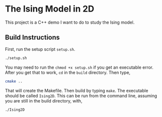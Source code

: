 # The Ising Model in 2D

This project is a C++ demo I want to do to study the Ising model.

## Build Instructions

First, run the setup script `setup.sh`.

```bash
./setup.sh
```

You may need to run the `chmod +x setup.sh` if you get an executable error. After you get that to work, `cd` in the `build` directory. Then type,

```bash
cmake ..
```

That will create the Makefile. Then build by typing `make`. The executable should be called `Ising2D`. This can be run from the command line, assuming you are still in the build directory, with,

```bash
./Ising2D
```
